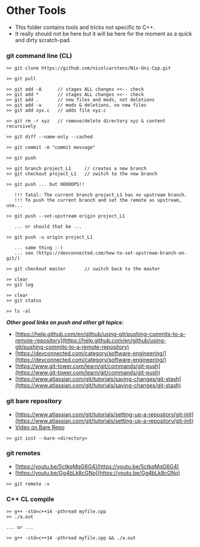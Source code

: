 # Other Tools 

* This folder contains tools and tricks not specific to C++. 
* It really should not be here but it will be here for the moment as a quick and dirty scratch-pad.

### git command line (CL)

```
>> git clone https://github.com/nicolcarstens/Nix-Uni-Cpp.git

>> git pull 

>> git add -A      // stages ALL changes <<-- check
>> git add *       // stages ALL changes <<-- check
>> git add .       // new files and mods, not deletions 
>> git add -u      // mods & deletions, no new files 
>> git add xyx.c   // adds file xyz.c
 
>> git rm -r xyz   // remove/delete directory xyz & content recursively 

>> git diff --name-only --cached 

>> git commit -m "commit message" 

>> git push 

>> git branch project_L1     // creates a new branch
>> git checkout project_L1   // switch to the new branch

>> git push ... but OOOOOPS!!

   !!! fatal: The current branch project_L1 has no upstream branch.
   !!! To push the current branch and set the remote as upstream, use...

>> git push --set-upstream origin project_L1

   ... or should that be ... 

>> git push -u origin project_L1

   ... same thing :-) 
   ... see (https://devconnected.com/how-to-set-upstream-branch-on-git/)

>> git checkout master       // switch back to the master 

>> clear
>> git log

>> clear 
>> git status

>> ls -al
```
**_Other good links on push and other git topics:_**

* [https://help.github.com/en/github/using-git/pushing-commits-to-a-remote-repository](https://help.github.com/en/github/using-git/pushing-commits-to-a-remote-repository)
* [https://devconnected.com/category/software-engineering/](https://devconnected.com/category/software-engineering/)
* [https://www.git-tower.com/learn/git/commands/git-push](https://www.git-tower.com/learn/git/commands/git-push)
* [https://www.atlassian.com/git/tutorials/saving-changes/git-stash](https://www.atlassian.com/git/tutorials/saving-changes/git-stash)



### git bare repository

* [https://www.atlassian.com/git/tutorials/setting-up-a-repository/git-init](https://www.atlassian.com/git/tutorials/setting-up-a-repository/git-init)
* [Video on Bare Repo](https://youtu.be/krR847J8yPc)

```
>> git init --bare <directory>
```

### git remotes 

* [https://youtu.be/5ctkqMqG6G4](https://youtu.be/5ctkqMqG6G4)
* [https://youtu.be/Gg4bLk8cGNo](https://youtu.be/Gg4bLk8cGNo)

```
>> git remote -v
```

### C++ CL compile

```
>> g++ -std=c++14 -pthread myfile.cpp
>> ./a.out 

... or ... 

>> g++ -std=c++14 -pthread myfile.cpp && ./a.out 
```


